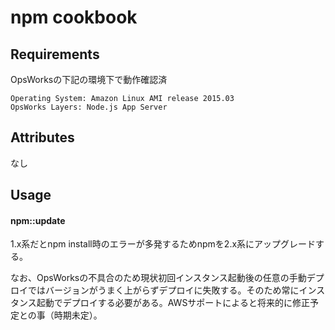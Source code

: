 npm cookbook
================

Requirements
------------

OpsWorksの下記の環境下で動作確認済

```
Operating System: Amazon Linux AMI release 2015.03
OpsWorks Layers: Node.js App Server
```

Attributes
----------

なし

Usage
-----

#### npm::update

1.x系だとnpm install時のエラーが多発するためnpmを2.x系にアップグレードする。

なお、OpsWorksの不具合のため現状初回インスタンス起動後の任意の手動デプロイではバージョンがうまく上がらずデプロイに失敗する。そのため常にインスタンス起動でデプロイする必要がある。AWSサポートによると将来的に修正予定との事（時期未定）。
